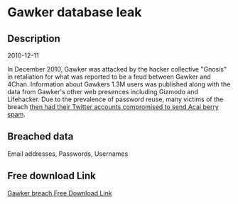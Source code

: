 # Gawker database leak

## Description

2010-12-11

In December 2010, Gawker was attacked by the hacker collective &quot;Gnosis&quot; in retaliation for what was reported to be a feud between Gawker and 4Chan. Information about Gawkers 1.3M users was published along with the data from Gawker's other web presences including Gizmodo and Lifehacker. Due to the prevalence of password reuse, many victims of the breach <a href="http://www.troyhunt.com/2011/01/why-your-apps-security-design-could.html" target="_blank" rel="noopener">then had their Twitter accounts compromised to send Acai berry spam</a>.

## Breached data

Email addresses, Passwords, Usernames

## Free download Link

[Gawker breach Free Download Link](https://link-to.net/1229997/964.9256021712537/dynamic/?r=aHR0cHM6Ly93d3cubWVkaWFmaXJlLmNvbS92aWV3L296bEpyb0R1VlhTeFA3eC9nYXdrZXIuY29tL2ZpbGU=)